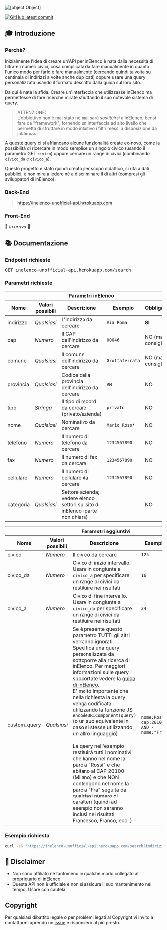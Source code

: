 <!-- 
Per modificare:
	https://socialify.git.ci/LukeSavefrogs/inelenco-unofficial-api?description=1&descriptionEditable=Unofficial%20API%20for%20retrieving%20data%20from%20InElenco&font=Raleway&issues=1&language=1&logo=https%3A%2F%2Fwww.inelenco.com%2Fimg%2FlogoElenco.png&name=1&owner=1&pattern=Plus&stargazers=1&theme=Light 
-->
![[object Object]](https://socialify.git.ci/LukeSavefrogs/inelenco-unofficial-api/image?description=1&descriptionEditable=Unofficial%20API%20for%20retrieving%20data%20from%20InElenco&font=Raleway&issues=1&language=1&logo=https%3A%2F%2Fwww.inelenco.com%2Fimg%2FlogoElenco.png&name=1&owner=1&pattern=Plus&stargazers=1&theme=Light)

[![GitHub latest commit](https://badgen.net/github/last-commit/LukeSavefrogs/inelenco-unofficial-api/main)](https://GitHub.com/LukeSavefrogs/inelenco-unofficial-api/commit/main)

## :mortar_board: Introduzione
### Perchè?
Inizialmente l'idea di creare un'API per inElenco è nata dalla necessità di filtrare i numeri civici, cosa complicata da fare manualmente in quanto l'unico modo per farlo è fare manualmente (cercando quindi talvolta su centinaia di indirizzi a volte anche duplicati) oppure usare una query personalizzata usando il formato descritto dalla guida sul loro sito.  

Da qui è nata la sfida. Creare un'interfaccia che utilizzasse inElenco ma permettesse di fare ricerche mirate sfruttando il suo notevole sistema di query.

> ATTENZIONE:  
> L'obbiettivo non è mai stato nè mai sarà *sostituirsi* a inElenco, bensì fare da "framework", fornendo un'interfaccia ad alto livello che permetta di sfruttare in modo intuitivo i filtri messi a disposizione da inElenco.

A queste query ci si affiancano alcune funzionalità create ex-novo, come la possibilità di ricercare in modo semplice un singolo civico (usando il parametro GET `civico`) oppure cercare un range di civici (combinando `civico_da` e `civico_a`).

Questo progetto è stato quindi creato per scopo didattico, si rifa a dati pubblici, e non mira a ledere nè a discriminare il di altri (compresi gli sviluppatori di inElenco).


### Back-End
> https://inelenco-unofficial-api.herokuapp.com

### Front-End
:rocket: _In arrivo_ :rocket:

## :books: Documentazione
### Endpoint richieste
<pre>
GET inelenco-unofficial-api.herokuapp.com/search
</pre>

### Parametri richieste
<table align="center">
	<thead>
		<tr>
			<th colspan="5" align="center">Parametri inElenco</th>
		</tr>
		<tr>
			<th>Nome</th>
			<th>Valori possibili</th>
			<th>Descrizione</th>
			<th>Esempio</th>
			<th>Obbligatorio</th>
		</tr>
	</thead>
	<tbody>
		<tr>
			<td>indirizzo</td>
			<td><i>Qualsiasi</i></td>
			<td>L'indirizzo da cercare</td>
			<td><code>Via Roma</code></td>
			<td><strong>SI</strong></td>
		</tr>
		<tr>
			<td>cap</td>
			<td><i>Numero</i></td>
			<td>Il CAP dell'indirizzo da cercare</td>
			<td><code>00046</code></td>
			<td>NO (ma consigliato)</td>
		</tr>
		<tr>
			<td>comune</td>
			<td><i>Qualsiasi</i></td>
			<td>Il comune dell'indirizzo da cercare</td>
			<td><code>Grottaferrata</code></td>
			<td>NO (ma consigliato)</td>
		</tr>
		<tr>
			<td>provincia</td>
			<td><i>Qualsiasi</i></td>
			<td>Codice della provincia dell'indirizzo da cercare</td>
			<td><code>RM</code></td>
			<td>NO</td>
		</tr>
		<tr>
			<td>tipo</td>
			<td><i>Stringa</i></td>
			<td>Il tipo di record da cercare (privato/azienda)</td>
			<td><code>privato</code></td>
			<td>NO</td>
		</tr>
		<tr>
			<td>nome</td>
			<td><i>Qualsiasi</i></td>
			<td>Nominativo da cercare</td>
			<td><code>Mario Ross*</code></td>
			<td>NO</td>
		</tr>
		<tr>
			<td>telefono</td>
			<td><i>Numero</i></td>
			<td>Il numero di telefono da cercare</td>
			<td><code>1234567890</code></td>
			<td>NO</td>
		</tr>
		<tr>
			<td>fax</td>
			<td><i>Numero</i></td>
			<td>Il numero di fax da cercare</td>
			<td><code>1234567890</code></td>
			<td>NO</td>
		</tr>
		<tr>
			<td>cellulare</td>
			<td><i>Numero</i></td>
			<td>Il numero di cellulare da cercare</td>
			<td><code>1234567890</code></td>
			<td>NO</td>
		</tr>
		<tr>
			<td>categoria</td>
			<td><i>Qualsiasi</i></td>
			<td>Settore azienda; vedere elenco settori sul sito di inElenco (parte non chiara)</td>
			<td></td>
			<td>NO</td>
		</tr>
	</tbody>
</table>

<table align="center">
	<thead>
		<tr>
			<th colspan="5" align="center">Parametri aggiuntivi</th>
		</tr>
		<tr>
			<th>Nome</th>
			<th>Valori possibili</th>
			<th>Descrizione</th>
			<th>Esempio</th>
			<th>Obbligatorio</th>
		</tr>
	</thead>
	<tbody>
		<tr>
			<td>civico</td>
			<td><i>Numero</i></td>
			<td>Il civico da cercare</td>
			<td><code>125</code></td>
			<td>NO</td>
		</tr>
		<tr>
			<td>civico_da</td>
			<td><i>Numero</i></td>
			<td>Civico di inizio intervallo. Usare in congiunta a <code>civico_a</code> per specificare un range di civici da restituire nei risultati</td>
			<td><code>16</code></td>
			<td>NO</td>
		</tr>
		<tr>
			<td>civico_a</td>
			<td><i>Numero</i></td>
			<td>Civico di fine intervallo. Usare in congiunta a <code>civico_da</code> per specificare un range di civici da restituire nei risultati</td>
			<td><code>24</code></td>
			<td>NO</td>
		</tr>
		<tr>
			<td>custom_query</td>
			<td><i>Qualsiasi</i></td>
			<td>
				Se è presente questo parametro TUTTI gli altri verranno ignorati. Specifica una query personalizzata da sottoporre alla ricerca di inElenco. Per maggiori informazioni sulle query supportate vedere la <a href="https://www.inelenco.com/?dir=guida">guida di inElenco</a>.
				<br>
				E' molto importante che nella richiesta la query venga codificata utilizzando la funzione JS <code>encodeURIComponent(query)</code> (o un suo equivalente in caso si stesse utilizzando un altro linguaggio)
				<br>
				<br>
				La query nell'esempio restituirà tutti i nominativi che hanno nel nome la parola "Rossi" e che abitano al CAP 20100 (Milano) e che NON contengono nel nome la parola "Fra" seguita da qualsiasi numero di caratteri (quindi ad esempio non saranno inclusi nei risultati Francesco, Franco, ecc..)
			</td>
			<td><code>nome:Rossi cap:20100 AND -nome:"Fra*"</code></td>
			<td>NO</td>
		</tr>
	</tbody>
</table>


### Esempio richiesta
```Bash
curl -sG "https://inelenco-unofficial-api.herokuapp.com/search?indirizzo=Via%20Roma&cap=00046&comune=Grottaferrata&provincia=RM&civico_da=68&civico_a=90"
```

## :bell: Disclaimer
- Non sono affiliato nè tantomeno in qualche modo collegato al proprietario di <a href="https://www.inelenco.com/">inElenco</a>.
- Questa API non è ufficiale e non si assicura il suo mantenimento nel tempo. Usare con cautela.

## Copyright
Per qualsiasi dibattito legale o per problemi legati al Copyright vi invito a contattarmi aprendo un [issue](https://github.com/LukeSavefrogs/inelenco-unofficial-api/issues) e risponderò al più presto.